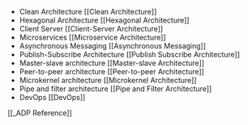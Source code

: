 - Clean Architecture [[Clean Architecture]]
- Hexagonal Architecture [[Hexagonal Architecture]]
- Client Server [[Client-Server Architecture]]
- Microservices [[Microservice Architecture]]
- Asynchronous Messaging [[Asynchronous Messaging]]
- Publish-Subscribe Architecture [[Publish Subscribe Architecture]]
- Master-slave architecture [[Master-slave Architecture]]
- Peer-to-peer architecture [[Peer-to-peer Architecture]]
- Microkernel architecture [[Microkernel Architecture]]
- Pipe and filter architecture [[Pipe and Filter Architecture]]
- DevOps [[DevOps]]


[[_ADP Reference]]